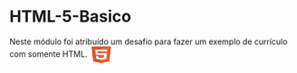# HTML-5-Basico
Neste módulo foi atribuído um desafio para fazer um exemplo de currículo com somente HTML.
<img align="center" alt="Wes-HTML" height="30" width="40" src="https://raw.githubusercontent.com/devicons/devicon/master/icons/html5/html5-original.svg">
